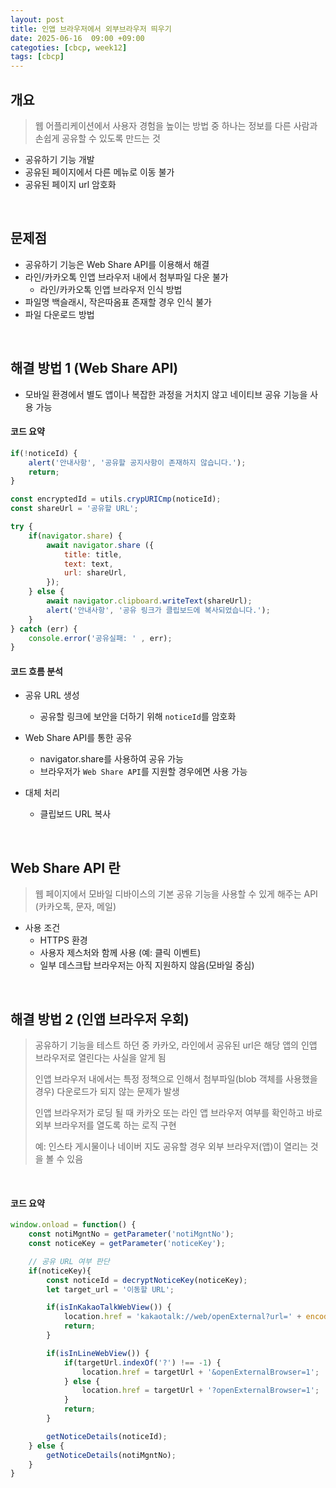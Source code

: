 ```yaml
---
layout: post
title: 인앱 브라우저에서 외부브라우저 띄우기
date: 2025-06-16  09:00 +09:00
categoties: [cbcp, week12]
tags: [cbcp]
---
```


## 개요

> 웹 어플리케이션에서 사용자 경험을 높이는 방법 중 하나는 정보를 다른 사람과 손쉽게 공유할 수 있도록 만드는 것

- 공유하기 기능 개발
- 공유된 페이지에서 다른 메뉴로 이동 불가
- 공유된 페이지 url 암호화

<br>

## 문제점

- 공유하기 기능은 Web Share API를 이용해서 해결
- 라인/카카오톡 인앱 브라우저 내에서 첨부파일 다운 불가
  - 라인/카카오톡 인앱 브라우저 인식 방법
- 파일명 백슬래시, 작은따옴표 존재할 경우 인식 불가
- 파일 다운로드 방법

<br>

## 해결 방법 1 (Web Share API)

- 모바일 환경에서 별도 앱이나 복잡한 과정을 거치지 않고 네이티브 공유 기능을 사용 가능


#### 코드 요약
```js
if(!noticeId) {
    alert('안내사항', '공유할 공지사항이 존재하지 않습니다.');
    return;
}

const encryptedId = utils.crypURICmp(noticeId);
const shareUrl = '공유할 URL';

try {
    if(navigator.share) {
        await navigator.share ({
            title: title,
            text: text,
            url: shareUrl,
        });
    } else {
        await navigator.clipboard.writeText(shareUrl);
        alert('안내사항', '공유 링크가 클립보드에 복사되었습니다.');
    }
} catch (err) {
    console.error('공유실패: ' , err);
}
```

#### 코드 흐름 분석

- 공유 URL 생성
  - 공유할 링크에 보안을 더하기 위해 `noticeId`를 암호화

- Web Share API를 통한 공유
  - navigator.share를 사용하여 공유 가능
  - 브라우저가 `Web Share API`를 지원할 경우에면 사용 가능

- 대체 처리
  - 클립보드 URL 복사

<br>

## Web Share API 란

> 웹 페이지에서 모바일 디바이스의 기본 공유 기능을 사용할 수 있게 해주는 API (카카오톡, 문자, 메일)

- 사용 조건
  - HTTPS 환경
  - 사용자 제스처와 함께 사용 (예: 클릭 이벤트)
  - 일부 데스크탑 브라우저는 아직 지원하지 않음(모바일 중심)

<br>

## 해결 방법 2 (인앱 브라우저 우회)

> 공유하기 기능을 테스트 하던 중 카카오, 라인에서 공유된 url은 해당 앱의 인앱 브라우저로 열린다는 사실을 알게 됨
>
> 인앱 브라우저 내에서는 특정 정책으로 인해서 첨부파일(blob 객체를 사용했을 경우) 다운로드가 되지 않는 문제가 발생
>
> 인앱 브라우저가 로딩 될 때 카카오 또는 라인 앱 브라우저 여부를 확인하고 바로 외부 브라우저를 열도록 하는 로직 구현
>
> 예: 인스타 게시물이나 네이버 지도 공유할 경우 외부 브라우저(앱)이 열리는 것을 볼 수 있음

<br>

#### 코드 요약

```js
window.onload = function() {
    const notiMgntNo = getParameter('notiMgntNo');
    const noticeKey = getParameter('noticeKey');

    // 공유 URL 여부 판단
    if(noticeKey){
        const noticeId = decryptNoticeKey(noticeKey);
        let target_url = '이동할 URL';

        if(isInKakaoTalkWebView()) {
            location.href = 'kakaotalk://web/openExternal?url=' + encodeURIComponent(targetUrl);
            return;
        }

        if(isInLineWebView()) {
            if(targetUrl.indexOf('?') !== -1) {
                location.href = targetUrl + '&openExternalBrowser=1';
            } else {
                location.href = targetUrl + '?openExternalBrowser=1';
            }
            return;
        }

        getNoticeDetails(noticeId);
    } else {
        getNoticeDetails(notiMgntNo);
    }
}
```

<br>

